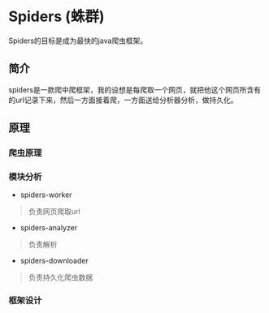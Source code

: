 # Spiders (蛛群)
Spiders的目标是成为最快的java爬虫框架。

## 简介
spiders是一款爬中爬框架，我的设想是每爬取一个网页，就把他这个网页所含有的url记录下来，然后一方面接着爬，一方面送给分析器分析，做持久化。

## 原理
### 爬虫原理

### 模块分析
- spiders-worker
> 负责网页爬取url

- spiders-analyzer
> 负责解析

- spiders-downloader
> 负责持久化爬虫数据

### 框架设计
